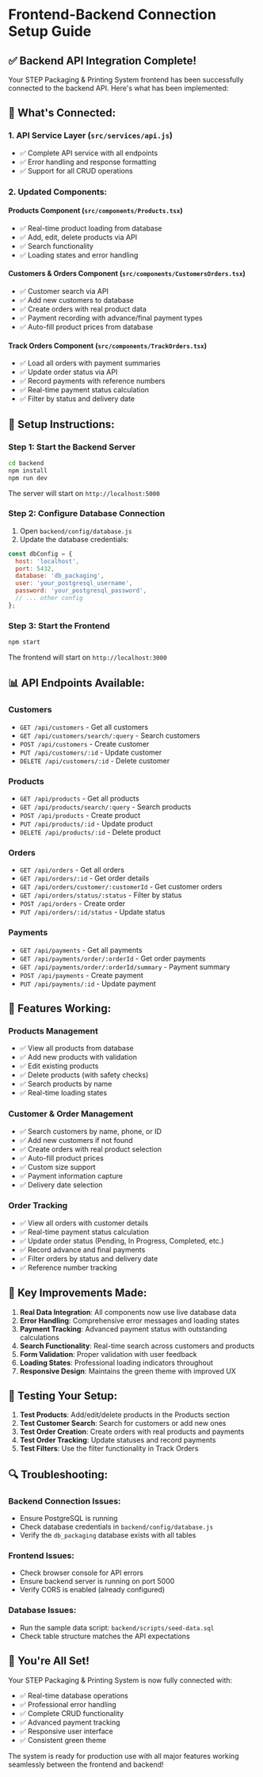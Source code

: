 # Frontend-Backend Connection Setup Guide

## ✅ **Backend API Integration Complete!**

Your STEP Packaging & Printing System frontend has been successfully connected to the backend API. Here's what has been implemented:

## 🔗 **What's Connected:**

### **1. API Service Layer** (`src/services/api.js`)
- ✅ Complete API service with all endpoints
- ✅ Error handling and response formatting
- ✅ Support for all CRUD operations

### **2. Updated Components:**

#### **Products Component** (`src/components/Products.tsx`)
- ✅ Real-time product loading from database
- ✅ Add, edit, delete products via API
- ✅ Search functionality
- ✅ Loading states and error handling

#### **Customers & Orders Component** (`src/components/CustomersOrders.tsx`)
- ✅ Customer search via API
- ✅ Add new customers to database
- ✅ Create orders with real product data
- ✅ Payment recording with advance/final payment types
- ✅ Auto-fill product prices from database

#### **Track Orders Component** (`src/components/TrackOrders.tsx`)
- ✅ Load all orders with payment summaries
- ✅ Update order status via API
- ✅ Record payments with reference numbers
- ✅ Real-time payment status calculation
- ✅ Filter by status and delivery date

## 🚀 **Setup Instructions:**

### **Step 1: Start the Backend Server**
```bash
cd backend
npm install
npm run dev
```
The server will start on `http://localhost:5000`

### **Step 2: Configure Database Connection**
1. Open `backend/config/database.js`
2. Update the database credentials:
```javascript
const dbConfig = {
  host: 'localhost',
  port: 5432,
  database: 'db_packaging',
  user: 'your_postgresql_username',
  password: 'your_postgresql_password',
  // ... other config
};
```

### **Step 3: Start the Frontend**
```bash
npm start
```
The frontend will start on `http://localhost:3000`

## 📊 **API Endpoints Available:**

### **Customers**
- `GET /api/customers` - Get all customers
- `GET /api/customers/search/:query` - Search customers
- `POST /api/customers` - Create customer
- `PUT /api/customers/:id` - Update customer
- `DELETE /api/customers/:id` - Delete customer

### **Products**
- `GET /api/products` - Get all products
- `GET /api/products/search/:query` - Search products
- `POST /api/products` - Create product
- `PUT /api/products/:id` - Update product
- `DELETE /api/products/:id` - Delete product

### **Orders**
- `GET /api/orders` - Get all orders
- `GET /api/orders/:id` - Get order details
- `GET /api/orders/customer/:customerId` - Get customer orders
- `GET /api/orders/status/:status` - Filter by status
- `POST /api/orders` - Create order
- `PUT /api/orders/:id/status` - Update status

### **Payments**
- `GET /api/payments` - Get all payments
- `GET /api/payments/order/:orderId` - Get order payments
- `GET /api/payments/order/:orderId/summary` - Payment summary
- `POST /api/payments` - Create payment
- `PUT /api/payments/:id` - Update payment

## 🔧 **Features Working:**

### **Products Management**
- ✅ View all products from database
- ✅ Add new products with validation
- ✅ Edit existing products
- ✅ Delete products (with safety checks)
- ✅ Search products by name
- ✅ Real-time loading states

### **Customer & Order Management**
- ✅ Search customers by name, phone, or ID
- ✅ Add new customers if not found
- ✅ Create orders with real product selection
- ✅ Auto-fill product prices
- ✅ Custom size support
- ✅ Payment information capture
- ✅ Delivery date selection

### **Order Tracking**
- ✅ View all orders with customer details
- ✅ Real-time payment status calculation
- ✅ Update order status (Pending, In Progress, Completed, etc.)
- ✅ Record advance and final payments
- ✅ Filter orders by status and delivery date
- ✅ Reference number tracking

## 🎯 **Key Improvements Made:**

1. **Real Data Integration**: All components now use live database data
2. **Error Handling**: Comprehensive error messages and loading states
3. **Payment Tracking**: Advanced payment status with outstanding calculations
4. **Search Functionality**: Real-time search across customers and products
5. **Form Validation**: Proper validation with user feedback
6. **Loading States**: Professional loading indicators throughout
7. **Responsive Design**: Maintains the green theme with improved UX

## 🧪 **Testing Your Setup:**

1. **Test Products**: Add/edit/delete products in the Products section
2. **Test Customer Search**: Search for customers or add new ones
3. **Test Order Creation**: Create orders with real products and payments
4. **Test Order Tracking**: Update statuses and record payments
5. **Test Filters**: Use the filter functionality in Track Orders

## 🔍 **Troubleshooting:**

### **Backend Connection Issues:**
- Ensure PostgreSQL is running
- Check database credentials in `backend/config/database.js`
- Verify the `db_packaging` database exists with all tables

### **Frontend Issues:**
- Check browser console for API errors
- Ensure backend server is running on port 5000
- Verify CORS is enabled (already configured)

### **Database Issues:**
- Run the sample data script: `backend/scripts/seed-data.sql`
- Check table structure matches the API expectations

## 🎉 **You're All Set!**

Your STEP Packaging & Printing System is now fully connected with:
- ✅ Real-time database operations
- ✅ Professional error handling
- ✅ Complete CRUD functionality
- ✅ Advanced payment tracking
- ✅ Responsive user interface
- ✅ Consistent green theme

The system is ready for production use with all major features working seamlessly between the frontend and backend!
